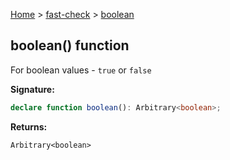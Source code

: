[Home](/) &gt; [fast-check](../fast-check.md) &gt; [boolean](boolean.md)

## boolean() function

For boolean values - `true` or `false`

<b>Signature:</b>

```typescript
declare function boolean(): Arbitrary<boolean>;
```
<b>Returns:</b>

`Arbitrary<boolean>`

